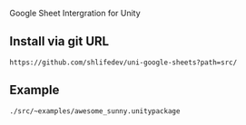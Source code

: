 Google Sheet Intergration for Unity

## Install via git URL
 `https://github.com/shlifedev/uni-google-sheets?path=src/` 

## Example
 `./src/~examples/awesome_sunny.unitypackage`
 
